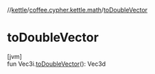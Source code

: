 //[kettle](../../index.md)/[coffee.cypher.kettle.math](index.md)/[toDoubleVector](to-double-vector.md)

# toDoubleVector

[jvm]\
fun Vec3i.[toDoubleVector](to-double-vector.md)(): Vec3d
